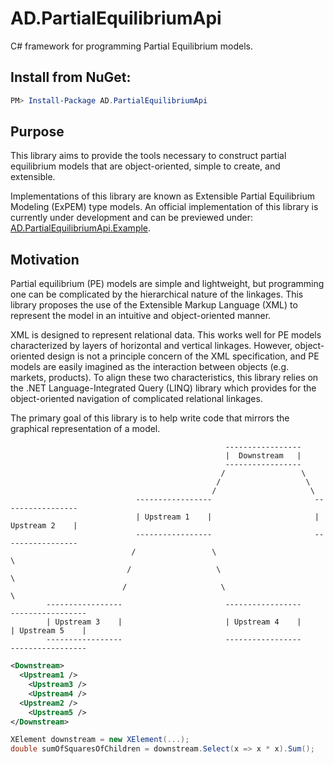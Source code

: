 # AD.PartialEquilibriumApi
C# framework for programming Partial Equilibrium models.

## Install from NuGet:
```Powershell
PM> Install-Package AD.PartialEquilibriumApi
```

## Purpose
This library aims to provide the tools necessary to construct partial equilibrium models that are object-oriented, simple to create, and extensible.

Implementations of this library are known as Extensible Partial Equilibrium Modeling (ExPEM) type models. An official implementation of this library is currently under development and can be previewed under: [AD.PartialEquilibriumApi.Example](https://github.com/austindrenski/AD.PartialEquilibriumApi/tree/master/AD.PartialEquilibriumApi.Example). 

## Motivation
Partial equilibrium (PE) models are simple and lightweight, but programming one can be complicated by the hierarchical nature of the linkages. This library proposes the use of the Extensible Markup Language (XML) to represent the model in an intuitive and object-oriented manner.

XML is designed to represent relational data. This works well for PE models characterized by layers of horizontal and vertical linkages. However, object-oriented design is not a principle concern of the XML specification, and PE models are easily imagined as the interaction between objects (e.g. markets, products). To align these two characteristics, this library relies on the .NET Language-Integrated Query (LINQ) library which provides for the object-oriented navigation of complicated relational linkages.

The primary goal of this library is to help write code that mirrors the graphical representation of a model.

```
                                                -----------------
                                                |  Downstream   | 
                                                -----------------
                                               /                 \   
                                              /                   \   
                                             /                     \         
                            -----------------                       -----------------
                            | Upstream 1    |                       | Upstream 2    |
                            -----------------                       -----------------
                           /                 \                                       \
                          /                   \                                       \
                         /                     \                                       \
        -----------------                       -----------------                       -----------------    
        | Upstream 3    |                       | Upstream 4    |                       | Upstream 5    |
        -----------------                       -----------------                       -----------------
```
```XML
<Downstream>
  <Upstream1 />
    <Upstream3 />
    <Upstream4 />
  <Upstream2 />
    <Upstream5 />
</Downstream>
```
```C#
XElement downstream = new XElement(...);
double sumOfSquaresOfChildren = downstream.Select(x => x * x).Sum();
```
